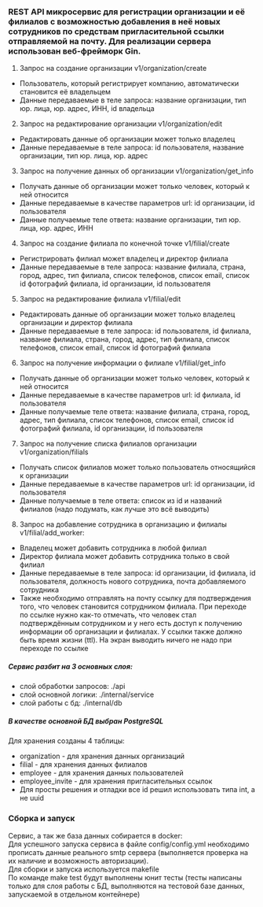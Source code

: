 ### REST API микросервис для регистрации организации и её филиалов с возможностью добавления в неё новых сотрудников по средствам пригласительной ссылки отправляемой на почту. Для реализации сервера использован веб-фрейморк Gin.

1. Запрос на создание организации v1/organization/create
+ Пользователь, который регистрирует компанию, автоматически становится её владельцем
+ Данные передаваемые в теле запроса: название организации, тип юр. лица, юр. адрес, ИНН, id владельца
  
2. Запрос на редактирование организации v1/organization/edit
+ Редактировать данные об организации может только владелец
+ Данные передаваемые в теле запроса: id пользователя, название организации, тип юр. лица, юр. адрес

3. Запрос на получение данных об организации v1/organization/get_info
+ Получать данные об организации может только человек, который к ней относится 
+ Данные передаваемые в качестве параметров url: id организации, id пользователя
+ Данные получаемые теле ответа: название организации, тип юр. лица, юр. адрес, ИНН

4. Запрос на создание филиала по конечной точке v1/filial/create
+ Регистрировать филиал может владелец и директор филиала
+ Данные передаваемые в теле запроса: название филиала, страна, город, адрес, тип филиала, список телефонов, список email, список id фотографий филиала, id организации, id пользователя

5. Запрос на редактирование филиала v1/filial/edit
+ Редактировать данные об организации может только владелец организации и директор филиала
+ Данные передаваемые в теле запроса: id пользователя, id филиала, название филиала, страна, город, адрес, тип филиала, список телефонов, список email, список id фотографий филиала

6. Запрос на получение информации о филиале v1/filial/get_info
+ Получать данные об организации может только человек, который к ней относится
+ Данные передаваемые в качестве параметров url: id филиала, id пользователя
+ Данные получаемые теле ответа: название филиала, страна, город, адрес, тип филиала, список телефонов, список email, список id фотографий филиала, id организации, id пользователя

7. Запрос на получение списка филиалов организации v1/organization/filials
+ Получать список филиалов может только пользователь относящийся к организации
+ Данные передаваемые в качестве параметров url: id организации, id пользователя
+ Данные получаемые в теле ответа: список из id и названий филиалов (надо подумать, как лучше это всё выводить)

8. Запрос на добавление сотрудника в организацию и филиалы v1/filial/add_worker:
+ Владелец может добавить сотрудника в любой филиал
+ Директор филиала может добавить сотрудника только в свой филиал
+ Данные передаваемые в теле запроса: id организации, id филиала, id пользователя, должность нового сотрудника, почта добавляемого сотрудника
+ Также необходимо отправлять на почту ссылку для подтверждения того, что человек становится сотрудником филиала. При переходе по ссылке нужно как-то отмечать, что человек стал подтверждённым сотрудником и у него есть доступ к получению информации об организации и филиалах. У ссылки также должно быть время жизни (ttl). На экран выводить ничего не надо при переходе по ссылке

##### Сервис разбит на 3 основных слоя:

- слой обработки запросов: ./api
- слой основной логики: ./internal/service
- слой работы с бд: ./internal/db

##### В качестве основной БД выбран PostgreSQL
Для хранения созданы 4 таблицы:

- organization - для хранения данных организаций
- filial - для хранения данных филиалов
- employee - для хранения данных пользователей
- employee_invite - для хранения пригласительных ссылок
- Для просты решения и отладки все id решил использовать типа int, а не uuid


### Сборка и запуск
Сервис, а так же база данных собирается в docker:  
Для успешного запуска сервиса в файле config/config.yml необходимо прописать данные реального smtp сервера (выполняется проверка на их наличие и возможность авторизации).  
Для сборки и запуска используется makefile  
По команде make test будут выполнены юнит тесты (тесты написаны только для слоя работы с БД, выполняются на тестовой базе данных, запускаемой в отдельном контейнере)  
